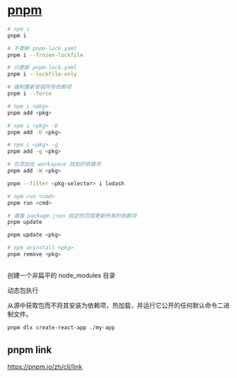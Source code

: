 # [pnpm](https://pnpm.io/)

```bash
# npm i
pnpm i

# 不更新 pnpm-lock.yaml
pnpm i --frozen-lockfile

# 只更新 pnpm-lock.yaml
pnpm i --lockfile-only

# 强制重新安装所有依赖项
pnpm i --force

# npm i <pkg>
pnpm add <pkg>

# npm i <pkg> -D
pnpm add -D <pkg>

# npm i <pkg> -g
pnpm add -g <pkg>

# 仅添加在 workspace 找到的依赖项
pnpm add -W <pkg>

pnpm --filter <pkg-selector> i lodash

# npm run <cmd>
pnpm run <cmd>

# 遵循 package.json 指定的范围更新所有的依赖项
pnpm update

pnpm update <pkg>

# npm uninstall <pkg>
pnpm remove <pkg>


```


## 

创建一个非扁平的 node_modules 目录


动态包执行

从源中获取包而不将其安装为依赖项，热加载，并运行它公开的任何默认命令二进制文件。
```bash
pnpm dlx create-react-app ./my-app
```

## pnpm link

https://pnpm.io/zh/cli/link

